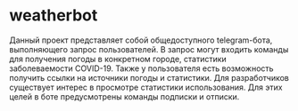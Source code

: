 # weatherbot
Данный проект представляет собой общедоступного telegram-бота, выполняющего запрос пользователей. В запрос могут входить команды для получения погоды в конкретном городе, статистики заболеваемости COVID-19. Также у пользователя есть возможность получить ссылки на источники погоды и статистики. Для разработчиков существует интерес в просмотре статистики использования. Для этих целей в боте предусмотрены команды подписки и отписки.
